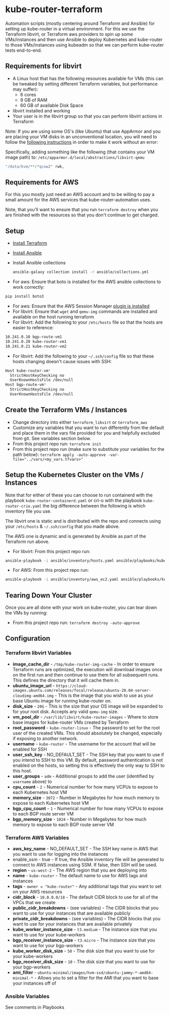 # kube-router-terraform

Automation scripts (mostly centering around Terraform and Ansible) for setting
up kube-router in a virtual environment. For this we use the Terraform libvirt,
or Terraform aws providers to spin up some VMs/instances and then use Ansible to
deploy Kubernetes and kube-router to those VMs/instances using kubeadm so that
we can perform kube-router tests end-to-end.

## Requirements for libvirt

* A Linux host that has the following resources available for VMs (this can be
tweaked by setting different Terraform variables, but performance may suffer):
  * 6 cores
  * 9 GB of RAM
  * 60 GB of available Disk Space
* libvirt installed and working
* Your user is in the libvirt group so that you can perform libvirt actions in
  Terraform

Note: If you are using some OS's (like Ubuntu) that use AppArmor and you are
placing your VM disks in an unconventional location, you will need to follow
the [following instructions](https://github.com/dmacvicar/terraform-provider-libvirt/issues/920)
in order to make it work without an error:

Specifically, adding something like the following (that contains your VM
image path) to: `/etc/apparmor.d/local/abstractions/libvirt-qemu`

```sh
"/data/kvm/**/*qcow2" rwk,
```

## Requirements for AWS

For this you mostly just need an AWS account and to be willing to pay a small
amount for the AWS services that kube-router-automation uses.

Note, that you'll want to ensure that you run `terraform destroy` when you are
finished with the resources so that you don't continue to get charged.

## Setup

* [Install Terraform](https://learn.hashicorp.com/tutorials/terraform/install-cli)
* [Install Ansible](https://docs.ansible.com/ansible/latest/installation_guide/intro_installation.html)
* Install Ansible collections

  ```bash
  ansible-galaxy collection install -r ansible/collections.yml
  ```

* For aws: Ensure that boto is installed for the AWS ansible collections to
work correctly:

```sh
pip install boto3
```

* For aws: Ensure that the AWS Session Manager [plugin is installed](https://docs.aws.amazon.com/systems-manager/latest/userguide/session-manager-working-with-install-plugin.html)
* For libvirt: Ensure that `wget` and `qemu-img` commands are installed and
  available on the host running terraform
* For libvirt: Add the following to your `/etc/hosts` file so that the hosts are
  easier to reference:

```sh
10.241.0.10 bgp-route-vm1
10.241.0.20 kube-router-vm1
10.241.0.21 kube-router-vm2
```

* For libvirt: Add the following to your `~/.ssh/config` file so that these
  hosts changing doesn't cause issues with SSH:

```sh
Host kube-router-vm*
  StrictHostKeyChecking no
  UserKnownHostsFile /dev/null
Host bgp-route-vm*
  StrictHostKeyChecking no
  UserKnownHostsFile /dev/null
```

## Create the Terraform VMs / Instances

* Change directory into either `terraform_libvirt` or `terraform_aws`
* Customize any variables that you want to run differently from the default and
  place them in the vars file provided for you and helpfully excluded from git.
  See variables section below.
* From this project repo run: `terraform init`
* From this project repo run (make sure to substitute your variables for the
  path below):
  `terraform apply -auto-approve -var-file="../vars/<my_vars.tfvars>"`

## Setup the Kubernetes Cluster on the VMs / Instances

Note that for either of these you can choose to run containerd with the playbook
`kube-router-containerd.yaml` or cri-o with the playbook `kube-router-crio.yaml`
the big difference between the following is which inventory file you use.

The libvirt one is static and is distributed with the repo and connects using
your `/etc/hosts` & `~/.ssh/config` that you made above.

The AWS one is dynamic and is generated by Ansible as part of the Terraform run
above.

* For libvirt: From this project repo run:

```sh
ansible-playbook -i ansible/inventory/hosts.yaml ansible/playbooks/kube-router-containerd.yaml`
```

* For AWS: From this project repo run:

```sh
ansible-playbook -i ansible/inventory/aws_ec2.yaml ansible/playbooks/kube-router-crio.yaml
```

## Tearing Down Your Cluster

Once you are all done with your work on kube-router, you can tear down the VMs
by running:

* From this project repo run: `terraform destroy -auto-approve`

## Configuration

### Terraform libvirt Variables

* **image_cache_dir** - `/tmp/kube-router-img-cache` - In order to ensure
  Terraform runs are optimized, the execution will download images once on the
  first run and then continue to use them for all subsequent runs. This defines
  the directory that it will cache them in.
* **ubuntu_image_url** -
`https://cloud-images.ubuntu.com/releases/focal/release/ubuntu-20.04-server-cloudimg-amd64.img` -
This is the image that you wish to use as your base Ubuntu image for running kube-router on.
* **disk_size** - `20G` - This is the size that your OS image will be expanded
  to for your root disk. Accepts any valid `qemu-img` size.
* **vm_pool_dir** - `/var/lib/libvirt/kube-router-images` - Where to store base
  images for kube-router VMs created by Terraform
* **root_password** - `kube-router-linux` - The password to set for the root
  user of the created VMs. This should absolutely be changed, especially if
  exposing to another network.
* **username** - `kube-router` - The username for the account that will be
  enabled for SSH
* **user_ssh_key** - NO_DEFAULT_SET - The SSH key that you want to use if you
  intend to SSH to this VM. By default, password authentication is not enabled
  on the hosts, so setting this is effectively the only way to SSH to this host.
* **user_groups** - `adm` - Additional groups to add the user (identified by
  `username` above) to
* **cpu_count** - `2` - Numerical number for how many VCPUs to expose to each
  Kubernetes host VM
* **memory_size** - `3072` - Number in Megabytes for how much memory to expose
  to each Kubernetes host VM
* **bgp_cpu_count** - `1` - Numerical number for how many VCPUs to expose to
  each BGP route server VM
* **bgp_memory_size** - `1024` - Number in Megabytes for how much memory to
  expose to each BGP route server VM

### Terraform AWS Variables

* **aws_key_name** - NO_DEFAULT_SET - The SSH key name in AWS that you want to
  use for logging into the instances
* enable_ssm - true - If true, the Ansible inventory file will be generated
  to connect to AWS instances using SSM. If false, then SSH will be used.
* **region** - `us-west-2` - The AWS region that you are deploying into
* **name** - `kube-router` - The default name to use for AWS tags and instances
* **tags** - `owner = "kube-router"` - Any additional tags that you want to set
  on your AWS resources
* **cidr_block** - `10.0.0.0/18` - The default CIDR block to use for all of the
  VPCs that we create
* **public_cidr_breakdowns** - (see variables) - The CIDR blocks that you want
  to use for your instances that are available publicly
* **private_cidr_breakdowns** - (see variables) - The CIDR blocks that you want
  to use for your instances that are available privately
* **kube_worker_instance_size** - `t3.medium` - The instance size that you want
  to use for your kube-workers
* **bgp_receiver_instance_size** - `t3.micro` - The instance size that you want
  to use for your bgp-workers
* **kube_worker_disk_size** - `50` - The disk size that you want to use for your
  kube-workers
* **bgp_receiver_disk_size** - `10` - The disk size that you want to use for
  your bgp-workers
* **ami_filter** -
  `ubuntu-minimal/images/hvm-ssd/ubuntu-jammy-*-amd64-minimal-*` -
  Allows you to set a filter for the AMI that you want to base your instances
  off of

### Ansible Variables

See comments in Playbooks
